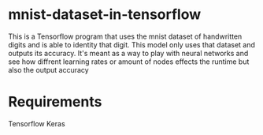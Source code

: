 # mnist-dataset-in-tensorflow
This is a Tensorflow program that uses the mnist dataset of handwritten digits and is able to identity that digit. This model only uses that dataset and outputs its accuracy. It's meant as a way to play with neural networks and see how diffrent learning rates or amount of nodes effects the runtime but also the output accuracy 

# Requirements
Tensorflow
Keras
